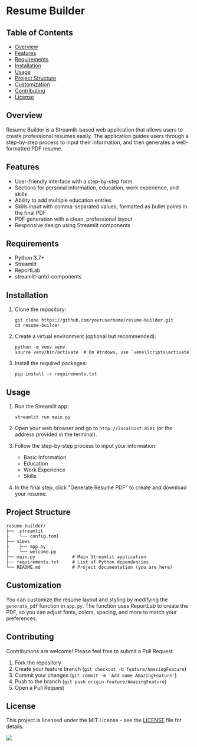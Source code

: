 # Resume Builder

## Table of Contents

- [Overview](#overview)
- [Features](#features)
- [Requirements](#requirements)
- [Installation](#installation)
- [Usage](#usage)
- [Project Structure](#project-structure)
- [Customization](#customization)
- [Contributing](#contributing)
- [License](#license)

## Overview

Resume Builder is a Streamlit-based web application that allows users to create professional resumes easily. The application guides users through a step-by-step process to input their information, and then generates a well-formatted PDF resume.

## Features

- User-friendly interface with a step-by-step form
- Sections for personal information, education, work experience, and skills
- Ability to add multiple education entries
- Skills input with comma-separated values, formatted as bullet points in the final PDF
- PDF generation with a clean, professional layout
- Responsive design using Streamlit components

## Requirements

- Python 3.7+
- Streamlit
- ReportLab
- streamlit-antd-components

## Installation

1. Clone the repository:

   ```
   git clone https://github.com/yourusername/resume-builder.git
   cd resume-builder
   ```

2. Create a virtual environment (optional but recommended):

   ```
   python -m venv venv
   source venv/bin/activate  # On Windows, use `venv\Scripts\activate`
   ```

3. Install the required packages:
   ```
   pip install -r requirements.txt
   ```

## Usage

1. Run the Streamlit app:

   ```
   streamlit run main.py
   ```

2. Open your web browser and go to `http://localhost:8501` (or the address provided in the terminal).

3. Follow the step-by-step process to input your information:

   - Basic Information
   - Education
   - Work Experience
   - Skills

4. In the final step, click "Generate Resume PDF" to create and download your resume.

## Project Structure

```
resume-builder/
├── .streamlit
├    └── config.toml
├── views
├    ├── app.py
├    └── welcome.py
├── main.py              # Main Streamlit application
├── requirements.txt     # List of Python dependencies
└── README.md            # Project documentation (you are here)

```

## Customization

You can customize the resume layout and styling by modifying the `generate_pdf` function in `app.py`. The function uses ReportLab to create the PDF, so you can adjust fonts, colors, spacing, and more to match your preferences.

## Contributing

Contributions are welcome! Please feel free to submit a Pull Request.

1. Fork the repository
2. Create your feature branch (`git checkout -b feature/AmazingFeature`)
3. Commit your changes (`git commit -m 'Add some AmazingFeature'`)
4. Push to the branch (`git push origin feature/AmazingFeature`)
5. Open a Pull Request

## License

This project is licensed under the MIT License - see the [LICENSE](LICENSE) file for details.

[![](https://mermaid.ink/img/pako:eNp1lNuO2yAQhl8FceWVEuU-F62S2Dl0c7CcXalbuxesPXGobLAAdxNFefcO5ISSlAsLM9_8_DDAgeayANqnpWLNlryFmSDYdPt5GnjXoMhMGFAsN1yKU9i2Qepi700lWaFJArqt4bcXJ93uNzIMHBUzbUCTH_KThKBzxRsr9nKjh44eHWIlc9AXue_HEwGiyMSds5FUQM44F-VNaoRS5ANns4phGjOl4dFe6MJRGu2MXRoZtlUFhsSSC6M9LnLc-Mq9wv5LqsJHxg6ZpCMFzACZzxfWV90Yj5k4ZpqucSnnKDHSsh40ddA8TSAH_tea_lLcGBD_dXfu3S1-KZ3QK5rmvom5G16kIddNxfZkzWteMZwCuzlu5wO6TK-lRztRwQ3utEctHbU6jFtltljmBDZcQA3CXCpn28ovyMR3u_LdPpR6kPYy-uSQkSAOx71wNfr5ktHe2U5oYb_WSO0XrSNlvvPIyJJPy06CBErY9ZK2Au1ljP2MywEgAfaGUfJGukTzuqnQJ2saJVm-9XInNvfhZJBgpXjJBavODjr3d6NzncgTm1qxxyNEgsGMDOIZOtlIdXLDcyyrl3r5ZmZpRZ7UtU8GeQ6N6SXwB3Ch67YsQVsv2srQDq1B1YwX-FocrFxGseg1ZLSP3QI2rK1MRjNxRJS1Rq73Iqd9o1roUCXbckv7G1Zp_GubAvcj5Ayvcn0dbZj4JeXtH9CXVIvT--SeqeM_sB5taQ?type=png)](https://mermaid.live/edit#pako:eNp1lNuO2yAQhl8FceWVEuU-F62S2Dl0c7CcXalbuxesPXGobLAAdxNFefcO5ISSlAsLM9_8_DDAgeayANqnpWLNlryFmSDYdPt5GnjXoMhMGFAsN1yKU9i2Qepi700lWaFJArqt4bcXJ93uNzIMHBUzbUCTH_KThKBzxRsr9nKjh44eHWIlc9AXue_HEwGiyMSds5FUQM44F-VNaoRS5ANns4phGjOl4dFe6MJRGu2MXRoZtlUFhsSSC6M9LnLc-Mq9wv5LqsJHxg6ZpCMFzACZzxfWV90Yj5k4ZpqucSnnKDHSsh40ddA8TSAH_tea_lLcGBD_dXfu3S1-KZ3QK5rmvom5G16kIddNxfZkzWteMZwCuzlu5wO6TK-lRztRwQ3utEctHbU6jFtltljmBDZcQA3CXCpn28ovyMR3u_LdPpR6kPYy-uSQkSAOx71wNfr5ktHe2U5oYb_WSO0XrSNlvvPIyJJPy06CBErY9ZK2Au1ljP2MywEgAfaGUfJGukTzuqnQJ2saJVm-9XInNvfhZJBgpXjJBavODjr3d6NzncgTm1qxxyNEgsGMDOIZOtlIdXLDcyyrl3r5ZmZpRZ7UtU8GeQ6N6SXwB3Ch67YsQVsv2srQDq1B1YwX-FocrFxGseg1ZLSP3QI2rK1MRjNxRJS1Rq73Iqd9o1roUCXbckv7G1Zp_GubAvcj5Ayvcn0dbZj4JeXtH9CXVIvT--SeqeM_sB5taQ)
